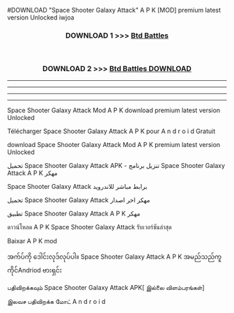#DOWNLOAD "Space Shooter Galaxy Attack" A P K [MOD] premium latest version Unlocked iwjoa 



<div align="center">

<h3>DOWNLOAD 1 >>> <a href="https://getmod1.web.app/?judule=Btd Battles">Btd Battles</a></h3><br>

<h3>DOWNLOAD 2 >>> <a href="https://getmod1.web.app/?judule=Btd Battles">Btd Battles DOWNLOAD</a></h3>

</div>


----------------------------------------------------------

----------------------------------------------------------

----------------------------------------------------------

----------------------------------------------------------


Space Shooter Galaxy Attack Mod A P K download premium latest version Unlocked

Télécharger  Space Shooter Galaxy Attack A P K pour A n d r o i d Gratuit

download Space Shooter Galaxy Attack Mod A P K premium latest version Unlocked

تحميل Space Shooter Galaxy Attack APK - تنزيل برنامج Space Shooter Galaxy Attack A P K مهكر

Space Shooter Galaxy Attack برابط مباشر للاندرويد

تحميل Space Shooter Galaxy Attack مهكر اخر اصدار

تطبيق Space Shooter Galaxy Attack A P K مهكر

ดาวน์โหลด A P K Space Shooter Galaxy Attack รับเวอร์ชันล่าสุด

Baixar A P K mod

အက်ပ်ကို ဒေါင်းလုဒ်လုပ်ပါ။ Space Shooter Galaxy Attack A P K အမည်သည်ကူကိုင်Andriod ဗားရှင်း

பதிவிறக்கவும் Space Shooter Galaxy Attack APK[ இல்லை விளம்பரங்கள்] 
 
இலவச பதிவிறக்க மோட் A n d r o i d



